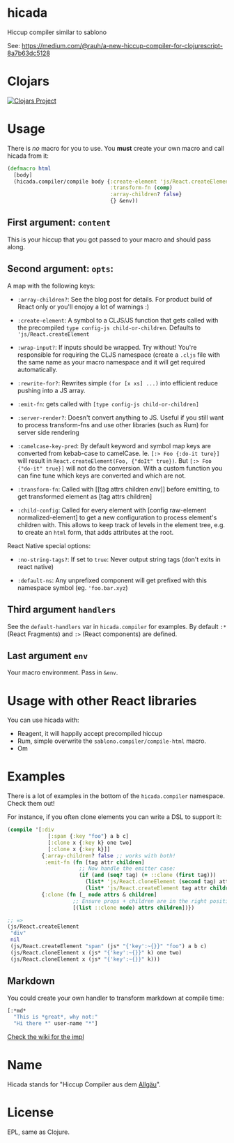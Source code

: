 # hicada
Hiccup compiler similar to sablono

See: https://medium.com/@rauh/a-new-hiccup-compiler-for-clojurescript-8a7b63dc5128

# Clojars

[![Clojars Project](http://clojars.org/hicada/latest-version.svg)](http://clojars.org/hicada)


# Usage

There is *no* macro for you to use. You **must** create your own
macro and call hicada from it:


```clj
(defmacro html
  [body]
  (hicada.compiler/compile body {:create-element 'js/React.createElement
                                 :transform-fn (comp)
                                 :array-children? false}
                                 {} &env))
```

## First argument: `content`

This is your hiccup that you got passed to your macro and should pass along.

## Second argument: `opts`:

A map with the following keys:

- `:array-children?`: See the blog post for details. For product build of React
  only or you'll enojoy a lot of warnings :)

- `:create-element`: A symbol to a CLJS/JS function that gets called with the
  precompiled `type config-js child-or-children`. Defaults to
  `'js/React.createElement`
   
- `:wrap-input?`: If inputs should be wrapped. Try without! You're responsible
  for requiring the CLJS namespace (create a `.cljs` file with the same name as
    your macro namespace and it will get required automatically.

- `:rewrite-for?`: Rewrites simple `(for [x xs] ...)` into efficient reduce
  pushing into a JS array.

- `:emit-fn`: gets called with `[type config-js child-or-children]`

- `:server-render?`: Doesn't convert anything to JS. Useful if you still want
  to process transform-fns and use other libraries (such as Rum) for server
  side rendering

- `:camelcase-key-pred`: By default keyword and symbol map keys are converted
  from kebab-case to camelCase. Ie. `[:> Foo {:do-it ture}]` will result in
  `React.createElement(Foo, {"doIt" true})`. But `[:> Foo {"do-it" true}]` will
  not do the conversion. With a custom function you can fine tune which keys
  are converted and which are not.

- `:transform-fn`: Called with [[tag attrs children *env*]] before emitting, to get
  transformed element as [tag attrs children]

- `:child-config`: Called for every element with [config raw-element normalized-element] to get
  a new configuration to process element's children with. This allows to keep track of levels in the
  element tree, e.g. to create an `html` form, that adds attributes at the root.

React Native special options:

- `:no-string-tags?`: If set to `true`: Never output string tags (don't exits in react native)

- `:default-ns`: Any unprefixed component will get prefixed with this namespace
  symbol (eg. `'foo.bar.xyz`)

## Third argument `handlers`

See the `default-handlers` var in `hicada.compiler` for examples. By default
`:*` (React Fragments) and `:>` (React components) are defined.

## Last argument `env`

Your macro environment. Pass in `&env`.

# Usage with other React libraries

You can use hicada with:

- Reagent, it will happily accept precompiled hiccup
- Rum, simple overwrite the `sablono.compiler/compile-html` macro.
- Om

# Examples

There is a lot of examples in the bottom of the `hicada.compiler` namespace.
Check them out!

For instance, if you often clone elements you can write a DSL to support it:


```clj
(compile '[:div
             [:span {:key "foo"} a b c]
             [:clone x {:key k} one two]
             [:clone x {:key k}]]
           {:array-children? false ;; works with both!
            :emit-fn (fn [tag attr children]
                       ;; Now handle the emitter case:
                       (if (and (seq? tag) (= ::clone (first tag)))
                         (list* 'js/React.cloneElement (second tag) attr children)
                         (list* 'js/React.createElement tag attr children)))}
           {:clone (fn [_ node attrs & children]
                     ;; Ensure props + children are in the right position:
                     [(list ::clone node) attrs children])})

;; =>
(js/React.createElement
 "div"
 nil
 (js/React.createElement "span" (js* "{'key':~{}}" "foo") a b c)
 (js/React.cloneElement x (js* "{'key':~{}}" k) one two)
 (js/React.cloneElement x (js* "{'key':~{}}" k)))

```
## Markdown

You could create your own handler to transform markdown at compile time:

```clojure
[:*md*
  "This is *great*, why not:"
  "Hi there *" user-name "*"]
```

[Check the wiki for the impl](https://github.com/rauhs/hicada/wiki/Markdown-parsing)

# Name

Hicada stands for "Hiccup Compiler aus dem [Allgäu](https://en.wikipedia.org/wiki/Allg%C3%A4u)".

# License

EPL, same as Clojure.
